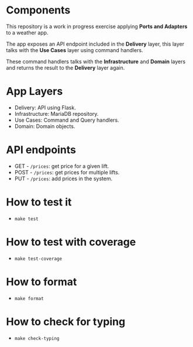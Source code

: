 # Components
This repository is a work in progress exercise applying **Ports and Adapters** to a weather app.

The app exposes an API endpoint included in the **Delivery** layer, this layer talks
with the **Use Cases** layer using command handlers.

These command handlers talks with the **Infrastructure** and **Domain** layers and returns
the result to the **Delivery** layer again.

# App Layers
- Delivery: API using Flask.
- Infrastructure: MariaDB repository.
- Use Cases: Command and Query handlers.
- Domain: Domain objects.

# API endpoints

- GET    - `/prices`: get price for a given lift.
- POST   - `/prices`: get prices for multiple lifts.
- PUT    - `/prices`: add prices in the system.

# How to test it

- `make test`

# How to test with coverage

- `make test-coverage`

# How to format

- `make format`

# How to check for typing

- `make check-typing`
